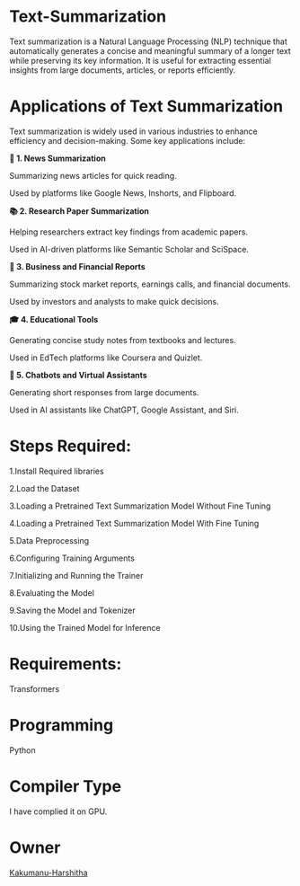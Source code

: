 # Text-Summarization
Text summarization is a Natural Language Processing (NLP) technique that automatically generates a concise and meaningful summary of a longer text while preserving its key information. It is useful for extracting essential insights from large documents, articles, or reports efficiently.

# Applications of Text Summarization
Text summarization is widely used in various industries to enhance efficiency and decision-making. Some key applications include:

**📄 1. News Summarization**

Summarizing news articles for quick reading.

Used by platforms like Google News, Inshorts, and Flipboard.

**📚 2. Research Paper Summarization**

Helping researchers extract key findings from academic papers.

Used in AI-driven platforms like Semantic Scholar and SciSpace.

**🏢 3. Business and Financial Reports**

Summarizing stock market reports, earnings calls, and financial documents.

Used by investors and analysts to make quick decisions.

**🎓 4. Educational Tools**

Generating concise study notes from textbooks and lectures.

Used in EdTech platforms like Coursera and Quizlet.

**🤖 5. Chatbots and Virtual Assistants**

Generating short responses from large documents.

Used in AI assistants like ChatGPT, Google Assistant, and Siri.
# Steps Required:
1.Install Required libraries

2.Load the Dataset

3.Loading a Pretrained Text Summarization Model Without Fine Tuning

4.Loading a Pretrained Text Summarization Model With Fine Tuning

5.Data Preprocessing

6.Configuring Training Arguments

7.Initializing and Running the Trainer

8.Evaluating the Model

9.Saving the Model and Tokenizer

10.Using the Trained Model for Inference
# Requirements:
Transformers

# Programming
Python

# Compiler Type
I have complied it on GPU.
# Owner
[Kakumanu-Harshitha](https://github.com/Kakumanu-Harshitha)
